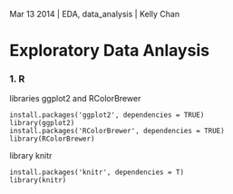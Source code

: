 Mar 13 2014 | EDA, data_analysis | Kelly Chan
# Exploratory Data Anlaysis

### 1. R

libraries ggplot2 and RColorBrewer
```{r}
install.packages('ggplot2', dependencies = TRUE)
library(ggplot2)
install.packages('RColorBrewer', dependencies = TRUE)
library(RColorBrewer)
```
library knitr
```{r}
install.packages('knitr', dependencies = T) 
library(knitr)
```
